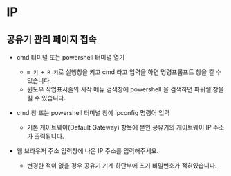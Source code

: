 # IP

## 공유기 관리 페이지 접속

- cmd 터미널 또는 powershell 터미널 열기

  - `⊞ 키 + R 키`로 실행창을 키고 cmd 라고 입력을 하면 명령프롬프트 창을 킬 수 있습니다.
  - 윈도우 작업표시줄의 시작 메뉴 검색창에 powershell 을 검색하면 파워쉘 창을 킬 수 있습니다.

- cmd 창 또는 powershell 터미널 창에 ipconfig 명령어 입력

  - 기본 게이트웨이(Default Gateway) 항목에 본인 공유기의 게이트웨이 IP 주소가 출력됩니다.

- 웹 브라우저 주소 입력창에 나온 IP 주소를 입력해주세요.
  - 변경한 적이 없을 경우 공유기 기계 하단부에 초기 비밀번호가 적혀있습니다.
